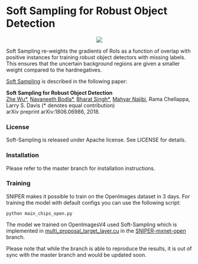 # Soft Sampling for Robust Object Detection

<p align="center">
<img src="http://www.cs.umd.edu/~bharat/ss.jpg" />
</p>

Soft Sampling re-weights the gradients of RoIs as a function of overlap with positive instances for training robust object detectors with missing labels. This ensures that the uncertain background regions are given a smaller weight compared to the hardnegatives.

[Soft Sampling](https://arxiv.org/abs/1806.06986) is described in the following paper:

<b>Soft Sampling for Robust Object Detection</b> <br>
[Zhe Wu*](https://github.com/Doubaibai), [Navaneeth Bodla*](https://github.com/navaneethbodla), [Bharat Singh*](https://github.com/bharatsingh430), [Mahyar Najibi](https://github.com/mahyarnajibi), Rama Chellappa, Larry S. Davis (* denotes equal contribution) <br>
arXiv preprint arXiv:1806.06986, 2018.
</pre>


### License
Soft-Sampling is released under Apache license. See LICENSE for details.


### Installation
Please refer to the master branch for installation instructions.
<a name="demo"> </a>

### Training
SNIPER makes it possible to train on the OpenImages dataset in 3 days. For training the model with default configs you can use the following script:
```
python main_chips_open.py
```

The model we trained on OpenImagesV4 used Soft-Sampling which is implemented in [multi_proposal_target_layer.cu](https://github.com/mahyarnajibi/SNIPER-mxnet/blob/SNIPER-mxnet-open/src/operator/multi_proposal_target.cu) in the [SNIPER-mxnet-open](https://github.com/mahyarnajibi/SNIPER-mxnet/tree/SNIPER-mxnet-open/) branch.

Please note that while the branch is able to reproduce the results, it is out of sync with the master branch and would be updated soon.
